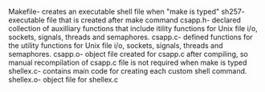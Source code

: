 Makefile- creates an executable shell file when "make is typed"
sh257- executable file that is created after make command
csapp.h- declared collection of auxilliary functions that include itility functions for Unix file i/o, sockets, signals, threads and semaphores.
csapp.c- defined functions for the utility functions for  Unix file i/o, sockets, signals, threads and semaphores. 
csapp.o- object file created for csapp.c after compiling, so manual recompilation of csapp.c file is not required when make is typed
shellex.c- contains main code for creating each custom shell command.
shellex.o- object file for shellex.c
